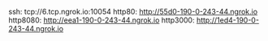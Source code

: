 ssh: tcp://6.tcp.ngrok.io:10054 
http80: http://55d0-190-0-243-44.ngrok.io 
http8080: http://eea1-190-0-243-44.ngrok.io 
http3000: http://1ed4-190-0-243-44.ngrok.io 
